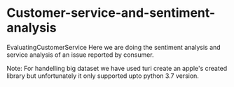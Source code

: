 # Customer-service-and-sentiment-analysis
EvaluatingCustomerService Here we are doing the sentiment analysis and service analysis of an issue reported by consumer.

Note: For handelling big dataset we have used turi create an apple's created library but unfortunately it only supported upto python 3.7 version.
